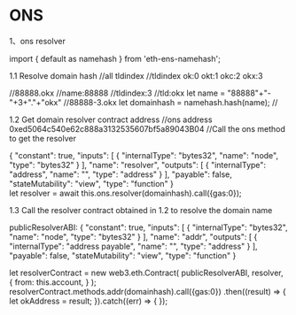 # ONS
1、ons resolver

import { default as namehash } from 'eth-ens-namehash';

1.1 Resolve domain hash
//all tldindex
//tldindex  ok:0 okt:1 okc:2 okx:3

//88888.okx
//name:88888
//tldindex:3
//tld:okx
let name = "88888"+"-"+3+"."+"okx" //88888-3.okx
let domainhash = namehash.hash(name);
//

1.2 Get domain resolver contract address
//ons address 0xed5064c540e62c888a3132535607bf5a89043B04
//Call the ons method to get the resolver

{
  "constant": true,
  "inputs": [
    {
      "internalType": "bytes32",
      "name": "node",
      "type": "bytes32"
    }
  ],
  "name": "resolver",
  "outputs": [
    {
      "internalType": "address",
      "name": "",
      "type": "address"
    }
  ],
  "payable": false,
  "stateMutability": "view",
  "type": "function"
}        
let resolver =  await this.ons.resolver(domainhash).call({gas:0});

1.3 Call the resolver contract obtained in 1.2 to resolve the domain name

publicResolverABI:
{
  "constant": true,
  "inputs": [
    {
      "internalType": "bytes32",
      "name": "node",
      "type": "bytes32"
    }
  ],
  "name": "addr",
  "outputs": [
    {
      "internalType": "address payable",
      "name": "",
      "type": "address"
    }
  ],
  "payable": false,
  "stateMutability": "view",
  "type": "function"
}
        
 let resolverContract = new web3.eth.Contract(
        publicResolverABI,
        resolver,
        {
          from: this.account,
        }
      );
resolverContract.methods.addr(domainhash).call({gas:0})
      .then((result) => {
          let okAddress = result;
      }).catch((err) => {
	        });



